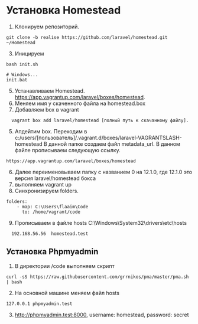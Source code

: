 # Установка Homestead
1. Клонируем репозиторий.
```
git clone -b realise https://github.com/laravel/homestead.git ~/Homestead
```
3. Иницируем
```
bash init.sh
 
# Windows...
init.bat
```
5. Устанавливаем Homestead. https://app.vagrantup.com/laravel/boxes/homestead.
6. Меняем имя у скаченного файла на homestead.box
7. Добавляем box в vagrant
```
  vagrant box add laravel/homestead [полный путь к скачанному файлу].
```
5. Апдейтим box. Переходим в c:/users/[пользователь]/.vagrant.d/boxes/laravel-VAGRANTSLASH-homestead В данной папке создаем файл metadata_url. В данном файле прописываем следующую ссылку.
```
https://app.vagrantup.com/laravel/boxes/homestead 
```
6. Далее переименовываем папку с названием 0 на 12.1.0, где 12.1.0 это версия laravel/homestead бокса
7. выполняем vagrant up
8. Синхронизируем folders. 
```
folders:
    - map: C:\Users\flaaim\Code
      to: /home/vagrant/code
```
9. Прописываем в файле hosts C:\Windows\System32\drivers\etc\hosts
```
  192.168.56.56  homestead.test
```
## Установка Phpmyadmin
1. В директории /code выполняем скрипт 
```
curl -sS https://raw.githubusercontent.com/grrnikos/pma/master/pma.sh | bash
```
2. На основной машине меняем файл hosts
```
127.0.0.1 phpmyadmin.test 
```
3. http://phpmyadmin.test:8000, username: homestead, password: secret
